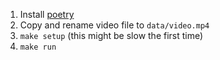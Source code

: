 1) Install [poetry](https://python-poetry.org/docs/#installing-with-pipx)
2) Copy and rename video file to `data/video.mp4`
3) `make setup` (this might be slow the first time)
4) `make run`
